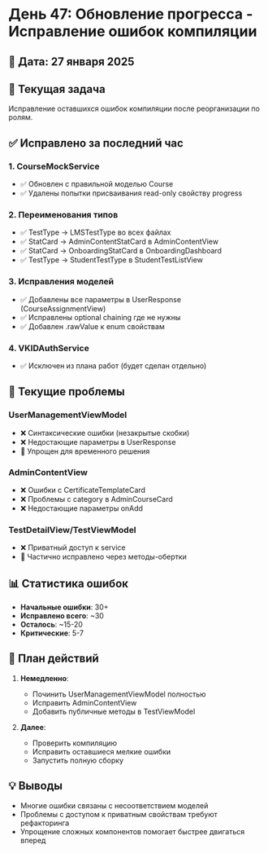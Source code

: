 # День 47: Обновление прогресса - Исправление ошибок компиляции

## 📅 Дата: 27 января 2025

## 🎯 Текущая задача
Исправление оставшихся ошибок компиляции после реорганизации по ролям.

## ✅ Исправлено за последний час

### 1. CourseMockService
- ✅ Обновлен с правильной моделью Course
- ✅ Удалены попытки присваивания read-only свойству progress

### 2. Переименования типов
- ✅ TestType → LMSTestType во всех файлах
- ✅ StatCard → AdminContentStatCard в AdminContentView
- ✅ StatCard → OnboardingStatCard в OnboardingDashboard
- ✅ TestType → StudentTestType в StudentTestListView

### 3. Исправления моделей
- ✅ Добавлены все параметры в UserResponse (CourseAssignmentView)
- ✅ Исправлены optional chaining где не нужны
- ✅ Добавлен .rawValue к enum свойствам

### 4. VKIDAuthService
- ✅ Исключен из плана работ (будет сделан отдельно)

## 🚧 Текущие проблемы

### UserManagementViewModel
- ❌ Синтаксические ошибки (незакрытые скобки)
- ❌ Недостающие параметры в UserResponse
- 🔄 Упрощен для временного решения

### AdminContentView  
- ❌ Ошибки с CertificateTemplateCard
- ❌ Проблемы с category в AdminCourseCard
- ❌ Недостающие параметры onAdd

### TestDetailView/TestViewModel
- ❌ Приватный доступ к service
- 🔄 Частично исправлено через методы-обертки

## 📊 Статистика ошибок

- **Начальные ошибки**: 30+
- **Исправлено всего**: ~30
- **Осталось**: ~15-20
- **Критические**: 5-7

## 🎯 План действий

1. **Немедленно**:
   - Починить UserManagementViewModel полностью
   - Исправить AdminContentView
   - Добавить публичные методы в TestViewModel

2. **Далее**:
   - Проверить компиляцию
   - Исправить оставшиеся мелкие ошибки
   - Запустить полную сборку

## 💡 Выводы

- Многие ошибки связаны с несоответствием моделей
- Проблемы с доступом к приватным свойствам требуют рефакторинга
- Упрощение сложных компонентов помогает быстрее двигаться вперед
